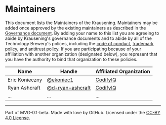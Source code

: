 # Maintainers

This document lists the Maintainers of the Krausening. Maintainers may be added once approved by the existing maintainers as described in the [Governance document](./GOVERNANCE.md). By adding your name to this list you are agreeing to abide by Krausening's governance documents and to abide by all of the Technology Brewery's polices, including the [code of conduct](../org-docs/CODE-OF-CONDUCT.md), [trademark policy](../org-docs/TRADEMARKS.md), and [antitrust policy](../org-docs/ANTITRUST.md). If you are participating because of your affiliation with another organization (designated below), you represent that you have the authority to bind that organization to these policies.

| **Name**       | **Handle**                                             | **Affiliated Organization**           |
|----------------|--------------------------------------------------------|---------------------------------------|
| Eric Konieczny | [@ekoniec1](https://github.com/ekoniec1)               | [CodifyIQ](https://www.codifyiq.com/) |
| Ryan Ashcraft  | [@d-ryan-ashcraft](https://github.com/d-ryan-ashcraft) | [CodifyIQ](https://www.codifyiq.com/) |
| ...            | ...                                                    | ...                                   |


---
Part of MVG-0.1-beta.
Made with love by GitHub. Licensed under the [CC-BY 4.0 License](https://creativecommons.org/licenses/by-sa/4.0/).
